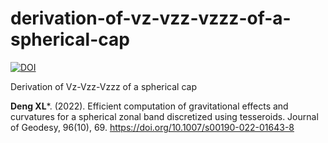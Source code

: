 # derivation-of-vz-vzz-vzzz-of-a-spherical-cap

[![DOI](https://zenodo.org/badge/DOI/10.5281/zenodo.6480697.svg)](https://zenodo.org/record/6480697)

Derivation of Vz-Vzz-Vzzz of a spherical cap

**Deng XL***. (2022). Efficient computation of gravitational effects and curvatures for a spherical zonal band discretized using tesseroids. Journal of Geodesy, 96(10), 69. https://doi.org/10.1007/s00190-022-01643-8
